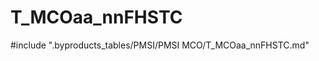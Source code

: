 # T_MCOaa_nnFHSTC

<!-- ATTENTION : Ne pas supprimer ou modifier la ligne ci-dessous -->
#include ".byproducts_tables/PMSI/PMSI MCO/T_MCOaa_nnFHSTC.md"
<!-- ATTENTION : Ne pas supprimer ou modifier la ligne ci-dessus -->
